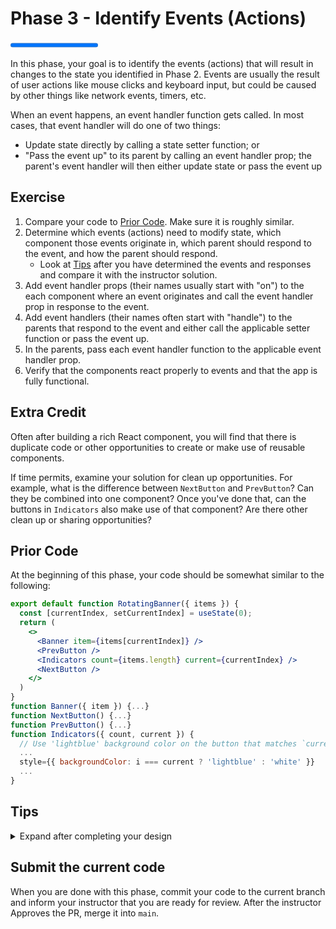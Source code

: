 # Phase 3 - Identify Events (Actions)

<progress value="3" max="3"></progress>

In this phase, your goal is to identify the events (actions) that will result in changes to the state you identified in Phase 2. Events are usually the result of user actions like mouse clicks and keyboard input, but could be caused by other things like network events, timers, etc.

When an event happens, an event handler function gets called. In most cases, that event handler will do one of two things:

- Update state directly by calling a state setter function; or
- "Pass the event up" to its parent by calling an event handler prop; the parent's event handler will then either update state or pass the event up

## Exercise

1. Compare your code to [Prior Code](#prior-code). Make sure it is roughly similar.
1. Determine which events (actions) need to modify state, which component those events originate in, which parent should respond to the event, and how the parent should respond.
   - Look at [Tips](#tips) after you have determined the events and responses and compare it with the instructor solution.
1. Add event handler props (their names usually start with "on") to the each component where an event originates and call the event handler prop in response to the event.
1. Add event handlers (their names often start with "handle") to the parents that respond to the event and either call the applicable setter function or pass the event up.
1. In the parents, pass each event handler function to the applicable event handler prop.
1. Verify that the components react properly to events and that the app is fully functional.

## Extra Credit

Often after building a rich React component, you will find that there is duplicate code or other opportunities to create or make use of reusable components.

If time permits, examine your solution for clean up opportunities. For example, what is the difference between `NextButton` and `PrevButton`? Can they be combined into one component? Once you've done that, can the buttons in `Indicators` also make use of that component? Are there other clean up or sharing opportunities?

## Prior Code

At the beginning of this phase, your code should be somewhat similar to the following:

```jsx
export default function RotatingBanner({ items }) {
  const [currentIndex, setCurrentIndex] = useState(0);
  return (
    <>
      <Banner item={items[currentIndex]} />
      <PrevButton />
      <Indicators count={items.length} current={currentIndex} />
      <NextButton />
    </>
  )
}
function Banner({ item }) {...}
function NextButton() {...}
function PrevButton() {...}
function Indicators({ count, current }) {
  // Use 'lightblue' background color on the button that matches `current`
  ...
  style={{ backgroundColor: i === current ? 'lightblue' : 'white' }}
  ...
}
```

## Tips

<details>
  <summary>Expand after completing your design</summary>

  <ul>
    <li>The current index needs to be updated when the user clicks on the next button, the prev button, and an indicator button.</li>
    <li>The click on the next button originates in the <code class="language-plaintext highlighter-rouge">NextButton</code> component.</li>
    <li>The click on the prev button originates in the <code class="language-plaintext highlighter-rouge">PrevButton</code> component.</li>
    <li>The click on an indicator button originates in the <code class="language-plaintext highlighter-rouge">Indicators</code> component.</li>
    <li>In all of these cases, the <code class="language-plaintext highlighter-rouge"><button></code> element will trigger the event, so the onClick event handler passed to those <code class="language-plaintext highlighter-rouge"><button></code> elements must call the component's event handler prop.</li>
    <li>The <code class="language-plaintext highlighter-rouge">RotatingBanner</code> component responds to the events from its children components and sets the current index according to the event:
      <ul>
        <li><code class="language-plaintext highlighter-rouge">NextButton</code> click: add 1 to the current index, wrapping around to <code class="language-plaintext highlighter-rouge">0</code>
        <ul><li>Hint: use <code class="language-plaintext highlighter-rouge">(activeIndex + 1) % items.length</code></li></ul></li>
        <li><code class="language-plaintext highlighter-rouge">PrevButton</code> click: subtract 1 from the current index, wrapping around to <code class="language-plaintext highlighter-rouge">length - 1</code>
          <ul><li>Hint: use <code class="language-plaintext highlighter-rouge">(activeIndex - 1 + items.length) % items.length</code></li></ul></li>
        <li><code class="language-plaintext highlighter-rouge">Indicator</code> click: set current index to the index of the clicked button
          <ul><li>Hint: pass the index of the clicked button to the event handler prop</li></ul></li>
      </ul>
    </li>
  </ul>

</details>

## Submit the current code

When you are done with this phase, commit your code to the current branch and inform your instructor that you are ready for review. After the instructor Approves the PR, merge it into `main`.
